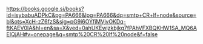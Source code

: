 https://books.google.si/books?id=isybabuADPkC&pg=PA666&lpg=PA666&dq=smtp+CR+lf+node&source=bl&ots=XcH-zZ6fzS&sig=pG9i6OYfjMVjvOKDq-ftKAEV0IA&hl=en&sa=X&ved=0ahUKEwjzkbjkg7fPAhVFXBQKHW1SA_MQ6AEIQjAH#v=onepage&q=smtp%20CR%20lf%20node&f=false
